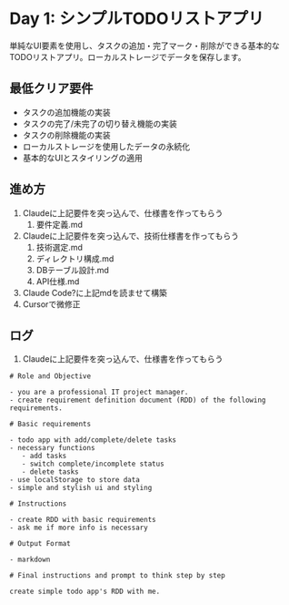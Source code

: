 # Day 1: シンプルTODOリストアプリ

単純なUI要素を使用し、タスクの追加・完了マーク・削除ができる基本的なTODOリストアプリ。ローカルストレージでデータを保存します。

## 最低クリア要件

- タスクの追加機能の実装
- タスクの完了/未完了の切り替え機能の実装
- タスクの削除機能の実装
- ローカルストレージを使用したデータの永続化
- 基本的なUIとスタイリングの適用

## 進め方

1. Claudeに上記要件を突っ込んで、仕様書を作ってもらう
   1. 要件定義.md
2. Claudeに上記要件を突っ込んで、技術仕様書を作ってもらう
   1. 技術選定.md
   2. ディレクトリ構成.md
   3. DBテーブル設計.md
   4. API仕様.md
3. Claude Code?に上記mdを読ませて構築
4. Cursorで微修正

## ログ

1. Claudeに上記要件を突っ込んで、仕様書を作ってもらう

```
# Role and Objective

- you are a professional IT project manager.
- create requirement definition document (RDD) of the following requirements.

# Basic requirements

- todo app with add/complete/delete tasks
- necessary functions
   - add tasks
   - switch complete/incomplete status
   - delete tasks
- use localStorage to store data
- simple and stylish ui and styling

# Instructions

- create RDD with basic requirements
- ask me if more info is necessary

# Output Format

- markdown

# Final instructions and prompt to think step by step

create simple todo app's RDD with me.
```
